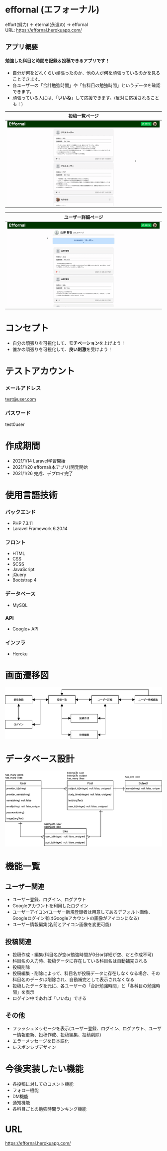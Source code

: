 # effornal (エフォーナル)
effort(努力) ＋ eternal(永遠の) → effornal  
URL: https://effornal.herokuapp.com/

## アプリ概要
#### 勉強した科目と時間を**記録**＆**投稿**できるアプリです！
- 自分が何をどれくらい頑張ったのか、他の人が何を頑張っているのかを見ることできます。
- 各ユーザーの「合計勉強時間」や「各科目の勉強時間」というデータを確認できます。
- 頑張っている人には、「**いいね**」して応援できます。(反対に応援されることも！)

| 投稿一覧ページ |
| --- |
| ![投稿一覧](./public/images/gifs/post_index.gif) |

| ユーザー詳細ページ |
| --- |
| ![ユーザー詳細](./public/images/gifs/user_show.gif) |

# コンセプト
- 自分の頑張りを可視化して、**モチベーション**を上げよう！
- 誰かの頑張りを可視化して、**良い刺激**を受けよう！

# テストアカウント
### メールアドレス  
test@user.com  

### パスワード  
test0user

# 作成期間
- 2021/1/14 Laravel学習開始
- 2021/1/20 effornal(本アプリ)開発開始
- 2021/1/26 完成、デプロイ完了

# 使用言語技術
### バックエンド
- PHP 7.3.11
- Laravel Framework 6.20.14
### フロント
- HTML
- CSS
- SCSS
- JavaScript
- jQuery
- Bootstrap 4
### データベース
- MySQL
### API
- Google+ API
### インフラ
- Heroku

# 画面遷移図
![画面遷移図](st.drawio.png)

# データベース設計
![ER図](er.drawio.png)

# 機能一覧
## ユーザー関連
- ユーザー登録、ログイン、ログアウト
- Googleアカウントを利用したログイン
- ユーザーアイコン(ユーザー新規登録者は用意してあるデフォルト画像、Googleログイン者はGoogleアカウントの画像がアイコンになる)
- ユーザー情報編集(名前とアイコン画像を変更可能)
## 投稿関連
- 投稿作成・編集(科目名が空or勉強時間が0分or詳細が空、だと作成不可)
- 科目名の入力時、投稿データに存在している科目名は自動補完される
- 投稿削除
- 投稿編集・削除によって、科目名が投稿データに存在しなくなる場合、その科目名のデータは削除され、自動補完として表示されなくなる
- 投稿したデータを元に、各ユーザーの「合計勉強時間」と「各科目の勉強時間」を表示
- ログイン中であれば「いいね」できる
## その他
- フラッシュメッセージを表示(ユーザー登録、ログイン、ログアウト、ユーザー情報更新、投稿作成、投稿編集、投稿削除)
- エラーメッセージを日本語化
- レスポンシブデザイン

# 今後実装したい機能
- 各投稿に対してのコメント機能
- フォロー機能
- DM機能
- 通知機能
- 各科目ごとの勉強時間ランキング機能

# URL
https://effornal.herokuapp.com/
